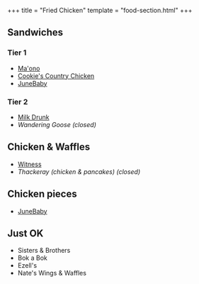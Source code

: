 +++
title = "Fried Chicken"
template = "food-section.html"
+++

## Sandwiches
### Tier 1
- [Ma'ono](https://www.maonoseattle.com/)
- [Cookie's Country Chicken](https://www.cookiescountrychicken.com/)
- [JuneBaby](https://www.junebabyseattle.com/)

### Tier 2
- [Milk Drunk](https://www.themilkdrunk.com/)
- _Wandering Goose (closed)_

## Chicken & Waffles
- [Witness](http://witnessbar.com/)
- _Thackeray (chicken & pancakes) (closed)_

## Chicken pieces
- [JuneBaby](https://www.junebabyseattle.com/)

## Just OK
- Sisters & Brothers
- Bok a Bok
- Ezell's
- Nate's Wings & Waffles
